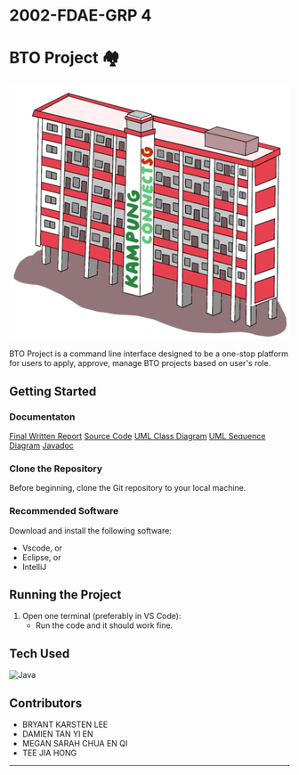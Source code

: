 # 2002-FDAE-GRP 4
# BTO Project 🏘
![BTO](https://github.com/JayHaych/SC2002_BTO-Project/blob/main/Documentation/Imported_Image.png)  

BTO Project is a command line interface designed to be a one-stop platform for users to apply, approve, manage BTO projects based on user's role.

## Getting Started

### Documentaton
[Final Written Report]()
[Source Code]()
[UML Class Diagram]()
[UML Sequence Diagram]()
[Javadoc]()

### Clone the Repository
Before beginning, clone the Git repository to your local machine.

### Recommended Software
Download and install the following software:
- Vscode, or
- Eclipse, or
- IntelliJ

## Running the Project
1. Open one terminal (preferably in VS Code):
   - Run the code and it should work fine.

## Tech Used
![Java](https://img.shields.io/badge/Java-007396?style=for-the-badge&logo=java&logoColor=white)

## Contributors
- BRYANT KARSTEN LEE
- DAMIEN TAN YI EN
- MEGAN SARAH CHUA EN QI
- TEE JIA HONG
   
---



